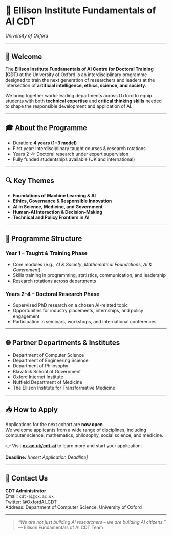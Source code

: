 # 🤖 Ellison Institute Fundamentals of AI CDT  
*University of Oxford*

---

## 🌟 Welcome

The **Ellison Institute Fundamentals of AI Centre for Doctoral Training (CDT)** at the University of Oxford is an interdisciplinary programme designed to train the next generation of researchers and leaders at the intersection of **artificial intelligence, ethics, science, and society**.

We bring together world-leading departments across Oxford to equip students with both **technical expertise** and **critical thinking skills** needed to shape the responsible development and application of AI.

---

## 🎓 About the Programme

- Duration: **4 years (1+3 model)**
- First year: Interdisciplinary taught courses & research rotations
- Years 2–4: Doctoral research under expert supervision
- Fully funded studentships available (UK and international)

---

## 🔍 Key Themes

- **Foundations of Machine Learning & AI**
- **Ethics, Governance & Responsible Innovation**
- **AI in Science, Medicine, and Government**
- **Human-AI Interaction & Decision-Making**
- **Technical and Policy Frontiers in AI**

---

## 🧭 Programme Structure

### Year 1 – Taught & Training Phase
- Core modules (e.g., *AI & Society*, *Mathematical Foundations*, *AI & Government*)
- Skills training in programming, statistics, communication, and leadership
- Research rotations across departments

### Years 2–4 – Doctoral Research Phase
- Supervised PhD research on a chosen AI-related topic
- Opportunities for industry placements, internships, and policy engagement
- Participation in seminars, workshops, and international conferences

---

## 🌐 Partner Departments & Institutes

- Department of Computer Science  
- Department of Engineering Science  
- Department of Philosophy  
- Blavatnik School of Government  
- Oxford Internet Institute  
- Nuffield Department of Medicine  
- The Ellison Institute for Transformative Medicine  

---

## 📥 How to Apply

Applications for the next cohort are **now open**.  
We welcome applicants from a wide range of disciplines, including computer science, mathematics, philosophy, social science, and medicine.

👉 Visit [**ox.ac.uk/cdt-ai**](https://www.ox.ac.uk/cdt-ai) to learn more and start your application.

**Deadline:** *[Insert Application Deadline]*

---

## 💬 Contact Us

**CDT Administrator**  
Email: `cdt-ai@ox.ac.uk`  
Twitter: [@OxfordAI_CDT](https://twitter.com/OxfordAI_CDT)  
Address: Department of Computer Science, University of Oxford

---

> *“We are not just building AI researchers – we are building AI citizens.”*  
> — Ellison Fundamentals of AI CDT Team
